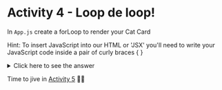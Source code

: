 # Activity 4 - Loop de loop!

In `App.js` create a forLoop to render your Cat Card

Hint: To insert JavaScript into our HTML or 'JSX' you'll need to write your JavaScript code inside a pair of curly braces { }

<details>
<summary>Click here to see the answer</summary>
<pre>

```
    {cats.map(cat => {
    return (
        <CatCard />
    )
    })}
```

Ok let's break it down. 🔨

- We first told React we were going to insert some JavaScript into our `App.js` return statement by writing a pair of curly bois (braces)

- We took our cat data and used the `.map()` method to loop through our cat objects

- For every cat object in our cat data array, we return a `<CatCard />`

- Neat 👍

Your App should look something like this:

![Cats! Cats everywhere!](../public/act-4-example.png)


P.s. don't forget to delete your original `<CatCard />` if you haven't already!
</pre>
</details>


Time to jive in [Activity 5](./activity-5.md) 💃🕺
